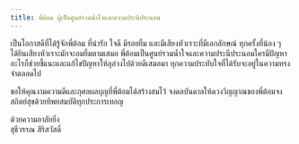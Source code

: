 ```yaml
---
title: พี่ต้อม ผู้เป็นศูนย์รวมน้ำใจและความประนีประนอม
---
```



เป็นโอกาสดีที่ได้รู้จักพี่ต้อม ที่น่ารัก ใจดี มีรอยยิ้ม และมีเสียงหัวเราะที่มีเอกลักษณ์ ทุกครั้งที่น้อง ๆ ได้ยินเสียงหัวเราะมักจะอมยิ้มตามเสมอ  พี่ต้อมเป็นศูนย์รวมน้ำใจและความประนีประนอมใครมีปัญหาอะไรก็ช่วยชี้แนะและแก้ไขปัญหาให้ลุล่วงไปด้วยดีเสมอมา  ทุกความประทับใจที่ได้รับจะอยู่ในความทรงจำตลอดไป

ขอให้คุณงามความดีและกุศลผลบุญที่พี่ต้อมได้สร้างสมไว้ จงดลบันดาลให้ดวงวิญญาณของพี่ต้อมจงสถิตย์สุขด้วยทิพยสมบัติทุกประการเทอญ

ด้วยความอาลัยยิ่ง  
สุธีวรรณ สิริสวัสดิ์

